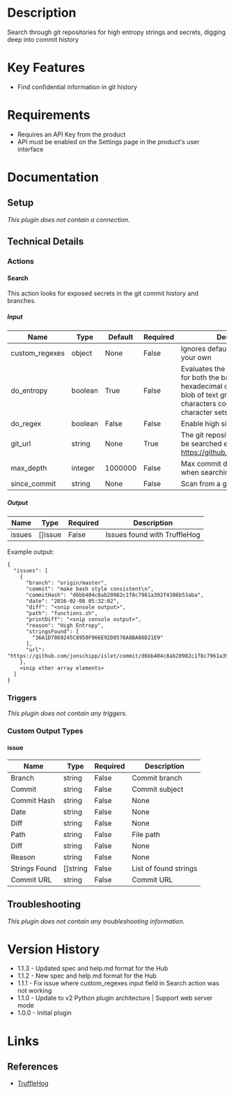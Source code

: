# Description

Search through git repositories for high entropy strings and secrets, digging deep into commit history

# Key Features

* Find confidential information in git history

# Requirements

* Requires an API Key from the product
* API must be enabled on the Settings page in the product's user interface

# Documentation

## Setup

_This plugin does not contain a connection._

## Technical Details

### Actions

#### Search

This action looks for exposed secrets in the git commit history and branches.

##### Input

|Name|Type|Default|Required|Description|Enum|
|----|----|-------|--------|-----------|----|
|custom_regexes|object|None|False|Ignores default regexes. Provide your own|None|
|do_entropy|boolean|True|False|Evaluates the shannon entropy for both the base64 char set and hexadecimal char set for every blob of text greater than 20 characters comprised of those character sets in each diff|None|
|do_regex|boolean|False|False|Enable high signal regex checks|None|
|git_url|string|None|True|The git repository that is going to be searched e.g. https://github.com/jonschipp/islet|None|
|max_depth|integer|1000000|False|Max commit depth to go back when searching for secrets|None|
|since_commit|string|None|False|Scan from a given commit hash|None|

##### Output

|Name|Type|Required|Description|
|----|----|--------|-----------|
|issues|[]issue|False|Issues found with TruffleHog|

Example output:

```
{     
  "issues": [
    { 
      "branch": "origin/master",
      "commit": "make bash style consistent\n",
      "commitHash": "d6bb404c8ab20982c1f8c7961a392f4386b53aba",
      "date": "2016-02-08 05:32:02",
      "diff": "<snip console output>",
      "path": "functions.sh",
      "printDiff": "<snip console output>",
      "reason": "High Entropy",
      "stringsFound": [
        "36A1D7869245C8950F966E92D8576A8BA88D21E9"
      ],
      "url": "https://github.com/jonschipp/islet/commit/d6bb404c8ab20982c1f8c7961a392f4386b53aba"
    },
    <snip other array elements>
  ]
}               
```

### Triggers

_This plugin does not contain any triggers._

### Custom Output Types

#### issue

|Name|Type|Required|Description|
|----|----|--------|-----------|
|Branch|string|False|Commit branch|
|Commit|string|False|Commit subject|
|Commit Hash|string|False|None|
|Date|string|False|None|
|Diff|string|False|None|
|Path|string|False|File path|
|Diff|string|False|None|
|Reason|string|False|None|
|Strings Found|[]string|False|List of found strings|
|Commit URL|string|False|Commit URL|

## Troubleshooting

_This plugin does not contain any troubleshooting information._

# Version History

* 1.1.3 - Updated spec and help.md format for the Hub
* 1.1.2 - New spec and help.md format for the Hub
* 1.1.1 - Fix issue where custom_regexes input field in Search action was not working
* 1.1.0 - Update to v2 Python plugin architecture | Support web server mode
* 1.0.0 - Initial plugin

# Links

## References

* [TruffleHog](https://github.com/dxa4481/truffleHog)
